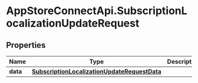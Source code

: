 # AppStoreConnectApi.SubscriptionLocalizationUpdateRequest

## Properties

Name | Type | Description | Notes
------------ | ------------- | ------------- | -------------
**data** | [**SubscriptionLocalizationUpdateRequestData**](SubscriptionLocalizationUpdateRequestData.md) |  | 


